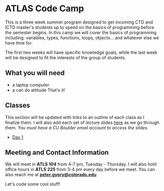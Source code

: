 # ATLAS Code Camp
This is a three week summer program designed to get incoming CTD and ICTD master's students up to speed on the basics of programming before the semester begins. In this camp we will cover the basics of programming including: variables, types, functions, loops, objects... and whatever else we have time for.

The first two weeks will have specific knowledge goals, while the last week will be designed to fit the interests of the group of students.

## What you will need
- a laptop computer
- a can do attitude
That's it!

## Classes
This section will be updated with links to an outline of each class as I finalize them. I will also add each set of lecture slides [here](https://drive.google.com/drive/folders/1wGQJuUNkABrol8sglzwxxfkUlXbFwmMQ?usp=sharing) as we go through them. *You must have a CU Boulder email account to access the slides.*

- [Day 1](./Classes/Day1.md)

## Meeting and Contact Information
We will meet in **ATLS 104** from 4-7 pm, Tuesday - Thursday. I will also hold office hours in **ATLS 225** from 3-4 pm every day before we meet. You can also reach me at **peter.gyory@colorado.edu**

Let's code some cool stuff!